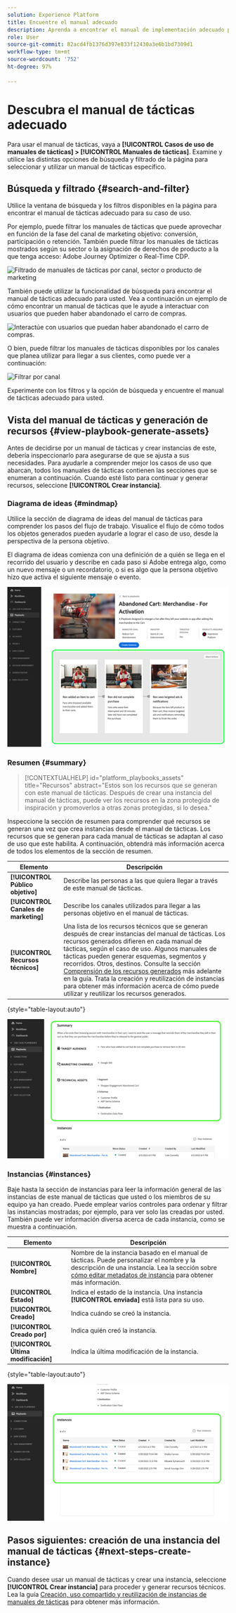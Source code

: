 ```yaml
---
solution: Experience Platform
title: Encuentre el manual adecuado
description: Aprenda a encontrar el manual de implementación adecuado para sus libros de reproducción habilitados para casos de uso.
role: User
source-git-commit: 82acd4fb1376d397e833f12430a3e6b1bd7309d1
workflow-type: tm+mt
source-wordcount: '752'
ht-degree: 97%

---
```


# Descubra el manual de tácticas adecuado

Para usar el manual de tácticas, vaya a **[!UICONTROL Casos de uso de manuales de tácticas] > [!UICONTROL Manuales de tácticas]**. Examine y utilice las distintas opciones de búsqueda y filtrado de la página para seleccionar y utilizar un manual de tácticas específico.

## Búsqueda y filtrado {#search-and-filter}

Utilice la ventana de búsqueda y los filtros disponibles en la página para encontrar el manual de tácticas adecuado para su caso de uso.

Por ejemplo, puede filtrar los manuales de tácticas que puede aprovechar en función de la fase del canal de marketing objetivo: conversión, participación o retención. También puede filtrar los manuales de tácticas mostrados según su sector o la asignación de derechos de producto a la que tenga acceso: Adobe Journey Optimizer o Real-Time CDP.

![Filtrado de manuales de tácticas por canal, sector o producto de marketing](/help/use-case-playbooks/assets/playbooks/ui-guide/filter-by-funnel-industry-product.gif)

También puede utilizar la funcionalidad de búsqueda para encontrar el manual de tácticas adecuado para usted. Vea a continuación un ejemplo de cómo encontrar un manual de tácticas que le ayude a interactuar con usuarios que pueden haber abandonado el carro de compras.

![Interactúe con usuarios que puedan haber abandonado el carro de compras.](/help/use-case-playbooks/assets/playbooks/ui-guide/engage-abandoned-cart.gif)

O bien, puede filtrar los manuales de tácticas disponibles por los canales que planea utilizar para llegar a sus clientes, como puede ver a continuación:

![Filtrar por canal](/help/use-case-playbooks/assets/playbooks/ui-guide/channel-select-filter.gif)

Experimente con los filtros y la opción de búsqueda y encuentre el manual de tácticas adecuado para usted.

## Vista del manual de tácticas y generación de recursos {#view-playbook-generate-assets}

Antes de decidirse por un manual de tácticas y crear instancias de este, debería inspeccionarlo para asegurarse de que se ajusta a sus necesidades. Para ayudarle a comprender mejor los casos de uso que abarcan, todos los manuales de tácticas contienen las secciones que se enumeran a continuación. Cuando esté listo para continuar y generar recursos, seleccione **[!UICONTROL Crear instancia]**.

### Diagrama de ideas {#mindmap}

Utilice la sección de diagrama de ideas del manual de tácticas para comprender los pasos del flujo de trabajo. Visualice el flujo de cómo todos los objetos generados pueden ayudarle a lograr el caso de uso, desde la perspectiva de la persona objetivo.

El diagrama de ideas comienza con una definición de a quién se llega en el recorrido del usuario y describe en cada paso si Adobe entrega algo, como un nuevo mensaje o un recordatorio, o si es algo que la persona objetivo hizo que activa el siguiente mensaje o evento.

![Diagrama de ideas del manual de tácticas resaltado.](/help/use-case-playbooks/assets/playbooks/ui-guide/playbook-mindmap.png)

### Resumen {#summary}

>[!CONTEXTUALHELP]
>id="platform_playbooks_assets"
>title="Recursos"
>abstract="Estos son los recursos que se generan con este manual de tácticas. Después de crear una instancia del manual de tácticas, puede ver los recursos en la zona protegida de inspiración y promoverlos a otras zonas protegidas, si lo desea."

Inspeccione la sección de resumen para comprender qué recursos se generan una vez que crea instancias desde el manual de tácticas. Los recursos que se generan para cada manual de tácticas se adaptan al caso de uso que este habilita. A continuación, obtendrá más información acerca de todos los elementos de la sección de resumen.

| Elemento | Descripción |
---------|----------|
| **[!UICONTROL Público objetivo]** | Describe las personas a las que quiera llegar a través de este manual de tácticas. |
| **[!UICONTROL Canales de marketing]** | Describe los canales utilizados para llegar a las personas objetivo en el manual de tácticas. |
| **[!UICONTROL Recursos técnicos]** | Una lista de los recursos técnicos que se generan después de crear instancias del manual de tácticas. Los recursos generados difieren en cada manual de tácticas, según el caso de uso. Algunos manuales de tácticas pueden generar esquemas, segmentos y recorridos. Otros, destinos. Consulte la sección [Comprensión de los recursos generados](/help/use-case-playbooks/playbooks/create-share-reuse.md#understand-assets) más adelante en la guía. Trata la creación y reutilización de instancias para obtener más información acerca de cómo puede utilizar y reutilizar los recursos generados. |

{style="table-layout:auto"}

![Resumen del manual de tácticas resaltado](/help/use-case-playbooks/assets/playbooks/ui-guide/playbook-summary.png)

### Instancias {#instances}

Baje hasta la sección de instancias para leer la información general de las instancias de este manual de tácticas que usted o los miembros de su equipo ya han creado. Puede emplear varios controles para ordenar y filtrar las instancias mostradas; por ejemplo, para ver solo las creadas por usted. También puede ver información diversa acerca de cada instancia, como se muestra a continuación.

| Elemento | Descripción |
|---------|----------|
| **[!UICONTROL Nombre]** | Nombre de la instancia basado en el manual de tácticas. Puede personalizar el nombre y la descripción de una instancia. Lea la sección sobre [cómo editar metadatos de instancia](/help/use-case-playbooks/playbooks/create-share-reuse.md#edit-instance-metadata) para obtener más información. |
| **[!UICONTROL Estado]** | Indica el estado de la instancia. Una instancia **[!UICONTROL enviada]** está lista para su uso. |
| **[!UICONTROL Creado]** | Indica cuándo se creó la instancia. |
| **[!UICONTROL Creado por]** | Indica quién creó la instancia. |
| **[!UICONTROL Última modificación]** | Indica la última modificación de la instancia. |

{style="table-layout:auto"}

![Instancia del manual de tácticas resaltada.](/help/use-case-playbooks/assets/playbooks/ui-guide/playbook-instances.png)

## Pasos siguientes: creación de una instancia del manual de tácticas {#next-steps-create-instance}

Cuando desee usar un manual de tácticas y crear una instancia, seleccione **[!UICONTROL Crear instancia]** para proceder y generar recursos técnicos. Lea la guía [Creación, uso compartido y reutilización de instancias de manuales de tácticas](/help/use-case-playbooks/playbooks/create-share-reuse.md) para obtener más información.
